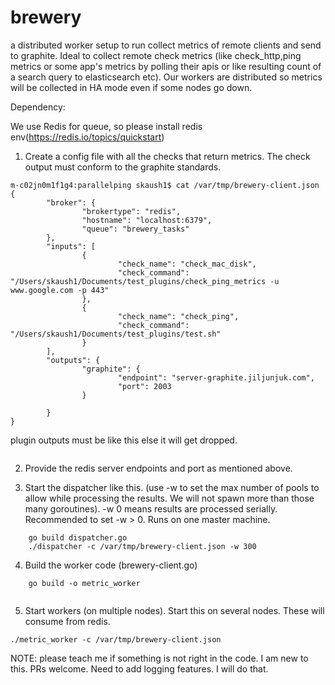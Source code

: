 # brewery
a distributed worker setup to run collect metrics of remote clients and send to graphite. Ideal to collect remote check metrics (like check_http,ping metrics or some app's metrics by polling their apis or like resulting count of a search query to elasticsearch etc). Our workers are distributed so metrics will be collected in HA mode even if some nodes go down. 

Dependency: 

We use Redis for queue, so please install redis env(https://redis.io/topics/quickstart)


1. Create a config file with all the checks that return metrics. The check output must conform to the graphite standards.

```
m-c02jn0m1f1g4:parallelping skaush1$ cat /var/tmp/brewery-client.json 
{
        "broker": {
                "brokertype": "redis",
                "hostname": "localhost:6379",
                "queue": "brewery_tasks"
        },
        "inputs": [
                {
                        "check_name": "check_mac_disk",
                        "check_command": "/Users/skaush1/Documents/test_plugins/check_ping_metrics -u www.google.com -p 443"
                },
                {
                        "check_name": "check_ping",
                        "check_command": "/Users/skaush1/Documents/test_plugins/test.sh"
                }
        ],
        "outputs": {
                "graphite": {
                        "endpoint": "server-graphite.jiljunjuk.com",
                        "port": 2003
                }

        }
}
```

plugin outputs must be like this else it will get dropped. 

```

```

2. Provide the redis server endpoints and port as mentioned above. 

3. Start the dispatcher like this. (use -w to set the max number of pools to allow while processing the results. We will not spawn more than those many goroutines). -w 0 means results are processed serially. Recommended to set -w > 0. Runs on one master machine. 
```
	go build dispatcher.go
	./dispatcher -c /var/tmp/brewery-client.json -w 300
```

4. Build the worker code (brewery-client.go)

```
	go build -o metric_worker
	
```

5. Start workers (on multiple nodes). Start this on several nodes. These will consume from redis. 
```
./metric_worker -c /var/tmp/brewery-client.json

```



NOTE: please teach me if something is not right in the code. I am new to this. PRs welcome. Need to add logging features. I will do that. 
